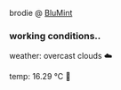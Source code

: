 brodie @ [BluMint](https://www.linkedin.com/company/blumint-io/)

<!--weather_start-->
### working conditions..

weather: overcast clouds ☁️

temp: 16.29 °C 👕

<!--weather_end-->
